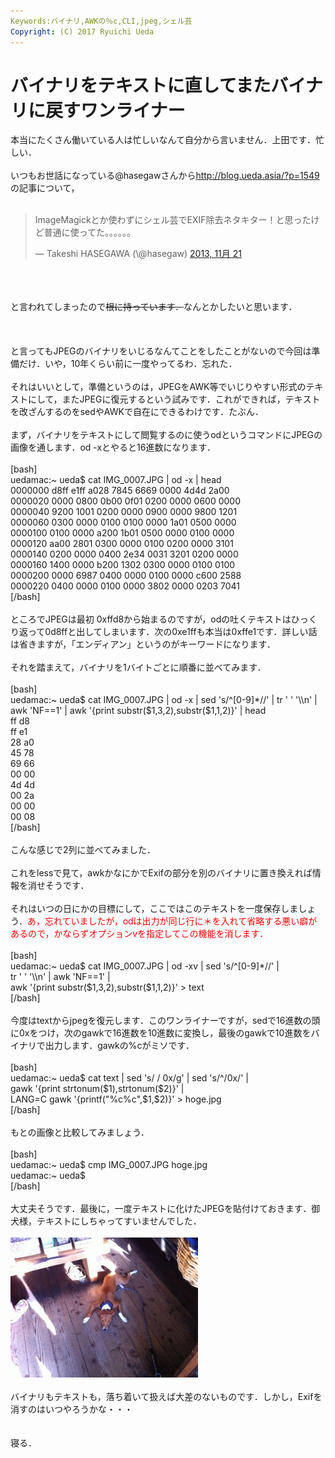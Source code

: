 ```yaml
---
Keywords:バイナリ,AWKの％c,CLI,jpeg,シェル芸
Copyright: (C) 2017 Ryuichi Ueda
---
```

# バイナリをテキストに直してまたバイナリに戻すワンライナー
本当にたくさん働いている人は忙しいなんて自分から言いません．上田です．忙しい．<br />
<br />
いつもお世話になっている\@hasegawさんから<a href="http://blog.ueda.asia/?p=1549" target="_blank">http://blog.ueda.asia/?p=1549</a>の記事について，<br />
<br />
<blockquote class="twitter-tweet" lang="ja"><p>ImageMagickとか使わずにシェル芸でEXIF除去ネタキター！と思ったけど普通に使ってた。。。。。。</p>&mdash; Takeshi HASEGAWA (\@hasegaw) <a href="https://twitter.com/hasegaw/statuses/403387610220871681">2013, 11月 21</a></blockquote><br />
<script async src="//platform.twitter.com/widgets.js" charset="utf-8"></script><br />
<br />
と言われてしまったので<del datetime="2013-11-21T12:17:47+00:00">根に持っています．</del>なんとかしたいと思います．<br />
<br />
<!--more--><br />
<br />
と言ってもJPEGのバイナリをいじるなんてことをしたことがないので今回は準備だけ．いや，10年くらい前に一度やってるわ．忘れた．<br />
<br />
それはいいとして，準備というのは，JPEGをAWK等でいじりやすい形式のテキストにして，またJPEGに復元するという試みです．これができれば，テキストを改ざんするのをsedやAWKで自在にできるわけです．たぶん．<br />
<br />
まず，バイナリをテキストにして閲覧するのに使うodというコマンドにJPEGの画像を通します．od -xとやると16進数になります．<br />
<br />
[bash]<br />
uedamac:~ ueda$ cat IMG_0007.JPG | od -x | head<br />
0000000 d8ff e1ff a028 7845 6669 0000 4d4d 2a00<br />
0000020 0000 0800 0b00 0f01 0200 0000 0600 0000<br />
0000040 9200 1001 0200 0000 0900 0000 9800 1201<br />
0000060 0300 0000 0100 0100 0000 1a01 0500 0000<br />
0000100 0100 0000 a200 1b01 0500 0000 0100 0000<br />
0000120 aa00 2801 0300 0000 0100 0200 0000 3101<br />
0000140 0200 0000 0400 2e34 0031 3201 0200 0000<br />
0000160 1400 0000 b200 1302 0300 0000 0100 0100<br />
0000200 0000 6987 0400 0000 0100 0000 c600 2588<br />
0000220 0400 0000 0100 0000 3802 0000 0203 7041<br />
[/bash]<br />
<br />
ところでJPEGは最初 0xffd8から始まるのですが，odの吐くテキストはひっくり返って0d8ffと出してしまいます．次の0xe1ffも本当は0xffe1です．詳しい話は省きますが，「エンディアン」というのがキーワードになります．<br />
<br />
それを踏まえて，バイナリを1バイトごとに順番に並べてみます．<br />
<br />
[bash]<br />
uedamac:~ ueda$ cat IMG_0007.JPG | od -x | sed 's/^[0-9]*//' | tr ' ' '\\n' | <br />
awk 'NF==1' | awk '{print substr($1,3,2),substr($1,1,2)}' | head<br />
ff d8<br />
ff e1<br />
28 a0<br />
45 78<br />
69 66<br />
00 00<br />
4d 4d<br />
00 2a<br />
00 00<br />
00 08<br />
[/bash]<br />
<br />
こんな感じで2列に並べてみました．<br />
<br />
これをlessで見て，awkかなにかでExifの部分を別のバイナリに置き換えれば情報を消せそうです．<br />
<br />
それはいつの日にかの目標にして，ここではこのテキストを一度保存しましょう．<span style="color:red">あ，忘れていましたが，odは出力が同じ行に＊を入れて省略する悪い癖があるので，かならずオプションvを指定してこの機能を消します．</span><br />
<br />
[bash]<br />
uedamac:~ ueda$ cat IMG_0007.JPG | od -xv | sed 's/^[0-9]*//' | <br />
tr ' ' '\\n' | awk 'NF==1' | <br />
awk '{print substr($1,3,2),substr($1,1,2)}' &gt; text<br />
[/bash]<br />
<br />
今度はtextからjpegを復元します．このワンライナーですが，sedで16進数の頭に0xをつけ，次のgawkで16進数を10進数に変換し，最後のgawkで10進数をバイナリで出力します．gawkの%cがミソです．<br />
<br />
[bash]<br />
uedamac:~ ueda$ cat text | sed 's/ / 0x/g' | sed 's/^/0x/' | <br />
gawk '{print strtonum($1),strtonum($2)}' | <br />
LANG=C gawk '{printf(&quot;%c%c&quot;,$1,$2)}' &gt; hoge.jpg <br />
[/bash]<br />
<br />
もとの画像と比較してみましょう．<br />
<br />
[bash]<br />
uedamac:~ ueda$ cmp IMG_0007.JPG hoge.jpg <br />
uedamac:~ ueda$ <br />
[/bash]<br />
<br />
大丈夫そうです．最後に，一度テキストに化けたJPEGを貼付けておきます．御犬様，テキストにしちゃってすいませんでした．<br />
<br />
<a href="hoge.jpg"><img src="hoge-300x224.jpg" alt="hoge" width="300" height="224" class="aligncenter size-medium wp-image-1621" /></a><br />
<br />
バイナリもテキストも，落ち着いて扱えば大差のないものです．しかし，Exifを消すのはいつやろうかな・・・<br />
<br />
<br />
寝る．
